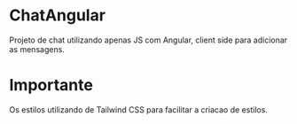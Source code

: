 # ChatAngular

Projeto de chat utilizando apenas JS com Angular, client side para adicionar as mensagens.

# Importante
Os estilos utilizando de Tailwind CSS para facilitar a criacao de estilos.
